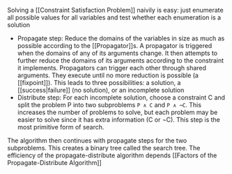 Solving a [[Constraint Satisfaction Problem]] naivily is easy: just enumerate all possible values for all variables and test whether each enumeration is a solution

- Propagate step: Reduce the domains of the variables in size as much as possible according to the [[Propagator]]s. A propagator is triggered when the domains of any of its arguments change. It then attempts to further reduce the domains of its arguments according to the constraint it implements. Propagators can trigger each other through shared arguments. They execute until no more reduction is possible (a [[fixpoint]]). This leads to three possibilities: a solution, a [[success|failure]] (no solution), or an incomplete solution
- Distribute step: For each incomplete solution, choose a constraint C and split the problem P into two subproblems `P ∧ C` and `P ∧ ¬C`. This increases the number of problems to solve, but each problem may be easier to solve since it has extra information (C or ¬C). This step is the most primitive form of search.

The algorithm then continues with propagate steps for the two subproblems. This creates a binary tree called the search tree. The efficiency of the propagate-distribute algorithm depends [[Factors of the Propagate-Distribute Algorithm]]
